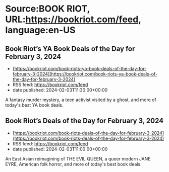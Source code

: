 # Source:BOOK RIOT, URL:https://bookriot.com/feed, language:en-US

## Book Riot’s YA Book Deals of the Day for February 3, 2024
 - [https://bookriot.com/book-riots-ya-book-deals-of-the-day-for-february-3-2024](https://bookriot.com/book-riots-ya-book-deals-of-the-day-for-february-3-2024)
 - RSS feed: https://bookriot.com/feed
 - date published: 2024-02-03T11:30:00+00:00

A fantasy murder mystery, a teen activist visited by a ghost, and more of today's best YA book deals.

## Book Riot’s Deals of the Day for February 3, 2024
 - [https://bookriot.com/book-riots-deals-of-the-day-for-february-3-2024](https://bookriot.com/book-riots-deals-of-the-day-for-february-3-2024)
 - RSS feed: https://bookriot.com/feed
 - date published: 2024-02-03T11:00:00+00:00

An East Asian reimagining of THE EVIL QUEEN, a queer modern JANE EYRE, American folk horror, and more of today's best book deals.

